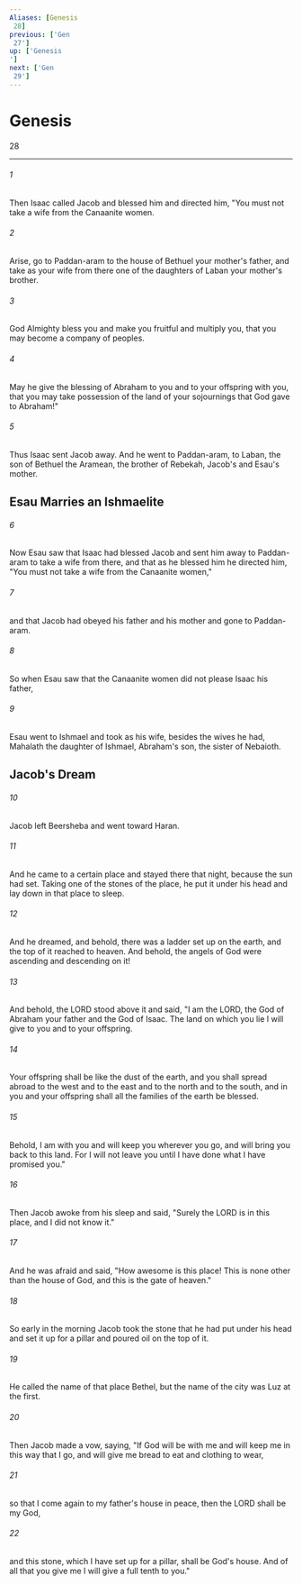 ```yaml
---
Aliases: [Genesis 28]
previous: ['Gen 27']
up: ['Genesis']
next: ['Gen 29']
---
```

# Genesis 28

***
 

###### 1 
Then Isaac called Jacob and blessed him and directed him, "You must not take a wife from the Canaanite women.  

###### 2 
Arise, go to Paddan-aram to the house of Bethuel your mother's father, and take as your wife from there one of the daughters of Laban your mother's brother.  

###### 3 
God Almighty bless you and make you fruitful and multiply you, that you may become a company of peoples.  

###### 4 
May he give the blessing of Abraham to you and to your offspring with you, that you may take possession of the land of your sojournings that God gave to Abraham!"  

###### 5 
Thus Isaac sent Jacob away. And he went to Paddan-aram, to Laban, the son of Bethuel the Aramean, the brother of Rebekah, Jacob's and Esau's mother.  ## Esau Marries an Ishmaelite  

###### 6 
Now Esau saw that Isaac had blessed Jacob and sent him away to Paddan-aram to take a wife from there, and that as he blessed him he directed him, "You must not take a wife from the Canaanite women,"  

###### 7 
and that Jacob had obeyed his father and his mother and gone to Paddan-aram.  

###### 8 
So when Esau saw that the Canaanite women did not please Isaac his father,  

###### 9 
Esau went to Ishmael and took as his wife, besides the wives he had, Mahalath the daughter of Ishmael, Abraham's son, the sister of Nebaioth.  ## Jacob's Dream  

###### 10 
Jacob left Beersheba and went toward Haran.  

###### 11 
And he came to a certain place and stayed there that night, because the sun had set. Taking one of the stones of the place, he put it under his head and lay down in that place to sleep.  

###### 12 
And he dreamed, and behold, there was a ladder set up on the earth, and the top of it reached to heaven. And behold, the angels of God were ascending and descending on it!  

###### 13 
And behold, the LORD stood above it and said, "I am the LORD, the God of Abraham your father and the God of Isaac. The land on which you lie I will give to you and to your offspring.  

###### 14 
Your offspring shall be like the dust of the earth, and you shall spread abroad to the west and to the east and to the north and to the south, and in you and your offspring shall all the families of the earth be blessed.  

###### 15 
Behold, I am with you and will keep you wherever you go, and will bring you back to this land. For I will not leave you until I have done what I have promised you."  

###### 16 
Then Jacob awoke from his sleep and said, "Surely the LORD is in this place, and I did not know it."  

###### 17 
And he was afraid and said, "How awesome is this place! This is none other than the house of God, and this is the gate of heaven."  

###### 18 
So early in the morning Jacob took the stone that he had put under his head and set it up for a pillar and poured oil on the top of it.  

###### 19 
He called the name of that place Bethel, but the name of the city was Luz at the first.  

###### 20 
Then Jacob made a vow, saying, "If God will be with me and will keep me in this way that I go, and will give me bread to eat and clothing to wear,  

###### 21 
so that I come again to my father's house in peace, then the LORD shall be my God,  

###### 22 
and this stone, which I have set up for a pillar, shall be God's house. And of all that you give me I will give a full tenth to you."
